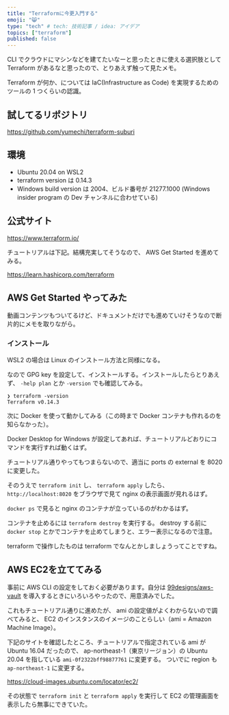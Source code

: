 ```yaml
---
title: "Terraformに今更入門する"
emoji: "😸"
type: "tech" # tech: 技術記事 / idea: アイデア
topics: ["terraform"]
published: false
---
```


CLI でクラウドにマシンなどを建てたいなーと思ったときに使える選択肢として Terraform があるなと思ったので、とりあえず触って見たメモ。

Terraform が何か、については IaC(Infrastructure as Code) を実現するためのツールの 1 つくらいの認識。

## 試してるリポジトリ

https://github.com/yumechi/terraform-suburi

## 環境

* Ubuntu 20.04 on WSL2
* terraform version は 0.14.3
* Windows build version は 2004、ビルド番号が 21277.1000 (Windows insider program の Dev チャンネルに合わせている)

## 公式サイト

https://www.terraform.io/

チュートリアルは下記。結構充実してそうなので、 AWS Get Started を進めてみる。

https://learn.hashicorp.com/terraform

## AWS Get Started やってみた

動画コンテンツもついてるけど、ドキュメントだけでも進めていけそうなので断片的にメモを取りながら。

### インストール

WSL2 の場合は Linux のインストール方法と同様になる。

なので GPG key を設定して、インストールする。インストールしたらとりあえず、 `-help plan` とか `-version` でも確認してみる。

```console
❯ terraform -version
Terraform v0.14.3
```

次に Docker を使って動かしてみる（この時まで Docker コンテナも作れるのを知らなかった）。

Docker Desktop for Windows が設定してあれば、チュートリアルどおりにコマンドを実行すれば動くはず。

チュートリアル通りやってもつまらないので、適当に ports の external を 8020 に変更した。

そのうえで `terraform init` し、 `terraform apply` したら、 `http://localhost:8020` をブラウザで見て nginx の表示画面が見れるはず。

`docker ps` で見ると nginx のコンテナが立っているのがわかるはず。

コンテナを止めるには `terraform destroy` を実行する。 destroy する前に `docker stop` とかでコンテナを止めてしまうと、エラー表示になるので注意。

terraform で操作したものは terraform でなんとかしましょうってことですね。

## AWS EC2を立ててみる

事前に AWS CLI の設定をしておく必要があります。自分は [99designs/aws-vault](https://github.com/99designs/aws-vault) を導入するときにいろいろやったので、用意済みでした。

これもチュートリアル通りに進めたが、 ami の設定値がよくわからないので調べてみると、 EC2 のインスタンスのイメージのことらしい（ami = Amazon Machine Image）。

下記のサイトを確認したところ、チュートリアルで指定されている ami が Ubuntu 16.04 だったので、 ap-northeast-1（東京リージョン）の Ubuntu 20.04 を指している `ami-0f2322bff98877761` に変更する。
ついでに region も `ap-northeast-1` に変更する。

https://cloud-images.ubuntu.com/locator/ec2/

その状態で `terraform init` と `terraform apply` を実行して EC2 の管理画面を表示したら無事にできていた。


